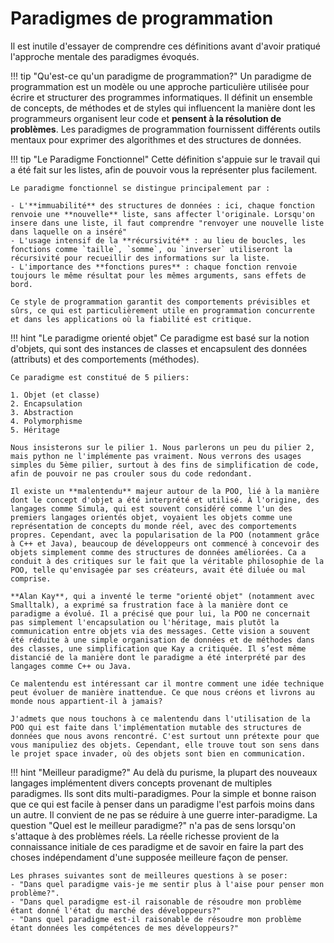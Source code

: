 # Paradigmes de programmation

Il est inutile d'essayer de comprendre ces définitions avant d'avoir pratiqué l'approche mentale des paradigmes évoqués.

!!! tip "Qu'est-ce qu'un paradigme de programmation?"
    Un paradigme de programmation est un modèle ou une approche particulière utilisée pour écrire et structurer des programmes informatiques. Il définit un ensemble de concepts, de méthodes et de styles qui influencent la manière dont les programmeurs organisent leur code et **pensent à la résolution de problèmes**. Les paradigmes de programmation fournissent différents outils mentaux pour exprimer des algorithmes et des structures de données.


!!! tip "Le Paradigme Fonctionnel"
    Cette définition s'appuie sur le travail qui a été fait sur les listes, afin de pouvoir vous la représenter plus facilement.

    Le paradigme fonctionnel se distingue principalement par :
    
    - L'**immuabilité** des structures de données : ici, chaque fonction renvoie une **nouvelle** liste, sans affecter l'originale. Lorsqu'on insere dans une liste, il faut comprendre "renvoyer une nouvelle liste dans laquelle on a inséré"
    - L'usage intensif de la **récursivité** : au lieu de boucles, les fonctions comme `taille`, `somme`, ou `inverser` utiliseront la récursivité pour recueillir des informations sur la liste.
    - L'importance des **fonctions pures** : chaque fonction renvoie toujours le même résultat pour les mêmes arguments, sans effets de bord.

    Ce style de programmation garantit des comportements prévisibles et sûrs, ce qui est particulièrement utile en programmation concurrente et dans les applications où la fiabilité est critique.

!!! hint "Le paradigme orienté objet"
    Ce paradigme est basé sur la notion d'objets, qui sont des instances de classes et encapsulent des données (attributs) et des comportements (méthodes).

    Ce paradigme est constitué de 5 piliers:

    1. Objet (et classe)
    2. Encapsulation
    3. Abstraction
    4. Polymorphisme
    5. Héritage

    Nous insisterons sur le pilier 1. Nous parlerons un peu du pilier 2, mais python ne l'implémente pas vraiment. Nous verrons des usages simples du 5ème pilier, surtout à des fins de simplification de code, afin de pouvoir ne pas crouler sous du code redondant.

    Il existe un **malentendu** majeur autour de la POO, lié à la manière dont le concept d'objet a été interprété et utilisé. À l'origine, des langages comme Simula, qui est souvent considéré comme l'un des premiers langages orientés objet, voyaient les objets comme une représentation de concepts du monde réel, avec des comportements propres. Cependant, avec la popularisation de la POO (notamment grâce à C++ et Java), beaucoup de développeurs ont commencé à concevoir des objets simplement comme des structures de données améliorées. Ca a conduit à des critiques sur le fait que la véritable philosophie de la POO, telle qu'envisagée par ses créateurs, avait été diluée ou mal comprise.

    **Alan Kay**, qui a inventé le terme "orienté objet" (notamment avec Smalltalk), a exprimé sa frustration face à la manière dont ce paradigme a évolué. Il a précisé que pour lui, la POO ne concernait pas simplement l'encapsulation ou l'héritage, mais plutôt la communication entre objets via des messages. Cette vision a souvent été réduite à une simple organisation de données et de méthodes dans des classes, une simplification que Kay a critiquée. Il s’est même distancié de la manière dont le paradigme a été interprété par des langages comme C++ ou Java.

    Ce malentendu est intéressant car il montre comment une idée technique peut évoluer de manière inattendue. Ce que nous créons et livrons au monde nous appartient-il à jamais?

    J'admets que nous touchons à ce malentendu dans l'utilisation de la POO qui est faite dans l'implémentation mutable des structures de données que nous avons rencontré. C'est surtout unn prétexte pour que vous manipuliez des objets. Cependant, elle trouve tout son sens dans le projet space invader, où des objets sont bien en communication.


!!! hint "Meilleur paradigme?"
    Au delà du purisme, la plupart des nouveaux langages implémentent divers concepts provenant de multiples paradigmes. Ils sont dits multi-paradigmes. Pour la simple et bonne raison que ce qui est facile à penser dans un paradigme l'est parfois moins dans un autre. Il convient de ne pas se réduire à une guerre inter-paradigme. La question "Quel est le meilleur paradigme?" n'a pas de sens lorsqu'on s'attaque à des problèmes réels. La réelle richesse provient de la connaissance initiale de ces paradigme et de savoir en faire la part des choses indépendament d'une supposée meilleure façon de penser. 

    Les phrases suivantes sont de meilleures questions à se poser:
    - "Dans quel paradigme vais-je me sentir plus à l'aise pour penser mon problème?". 
    - "Dans quel paradigme est-il raisonable de résoudre mon problème étant donné l'état du marché des développeurs?"
    - "Dans quel paradigme est-il raisonable de résoudre mon problème étant données les compétences de mes développeurs?"

